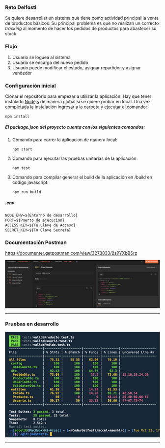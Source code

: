 ### Reto Delfosti

Se quiere desarrollar un sistema que tiene como actividad principal la venta de productos basicos. Su principal problema es que no realizan un correcto _tracking_ al momento de hacer los pedidos de productos para abastecer su stock.

### Flujo

1. Usuario se loguea al sistema
2. Usuario se encarga del nuevo pedido
3. Usuario puede modificar el estado, asignar repartidor y asignar vendedor

### Configuración inicial

Clonar el repositorio para empezar a utilizar la aplicación. Hay que tener instalado [Nodejs](https://nodejs.org/en) de manera global si se quiere probar en local. Una vez completada la instalación ingresar a la carpeta y ejecutar el comando:

```
npm install
```

##### El package.json del proyecto cuenta con los siguientes comandos:

1. Comando para correr la aplicacion de manera local:
   ```
   npm start
   ```
2. Comando para ejecutar las pruebas unitarias de la aplicación:
   ```
   npm test
   ```
3. Comando para compilar generar el build de la aplicación en /build en codigo javascript:
   ```
   npm run build
   ```

##### .env

```
NODE_ENV=${Entorno de desarrollo}
PORT=${Puerto de ejecucion}
ACCESS_KEY=${Tu Llave de Acceso}
SECRET_KEY=${Tu Clave Secreta}
```

### Documentación Postman

https://documenter.getpostman.com/view/3273833/2s9YXbB6rz

![My Image](images/postman.png)

---

### Pruebas en desarrollo

![My Image](images/pruebas.png)

---
